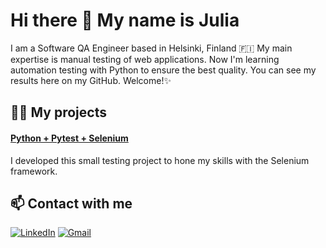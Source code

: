 # Hi there 👋 My name is Julia

I am a Software QA Engineer based in Helsinki, Finland 🇫🇮 
My main expertise is manual testing of web applications.
Now I'm learning automation testing with Python to ensure the best quality.
You can see my results here on my GitHub. Welcome!✨

## 👩‍💻 My projects

#### [Python + Pytest + Selenium](https://github.com/yuliyashibaeva/python-selenium-online-store)

I developed this small testing project to hone my skills with the Selenium framework.

## 📫 Contact with me

[![LinkedIn](https://img.shields.io/badge/-LinkedIn-blue?style=for-the-badge&logo=LinkedIn&logoColor=white)](https://www.linkedin.com/in/yuliya-shibaeva/) 
[![Gmail](https://img.shields.io/badge/-Gmail-red?style=for-the-badge&logo=Gmail&logoColor=white)](mailto:yuliya.shibaeva.ys@gmail.com)
